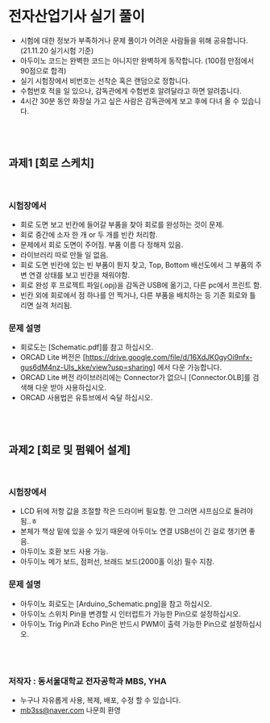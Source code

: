 # 전자산업기사 실기 풀이
- 시험에 대한 정보가 부족하거나 문제 풀이가 어려운 사람들을 위해 공유합니다. (21.11.20 실기시험 기준)
- 아두이노 코드는 완벽한 코드는 아니지만 완벽하게 동작합니다. (100점 만점에서 90점으로 합격)
- 실기 시험장에서 비번호는 선착순 혹은 랜덤으로 정합니다.
- 수험번호 적을 일 있으나, 감독관에게 수험번호 알려달라고 하면 알려줍니다.   
- 4시간 30분 동안 화장실 가고 싶은 사람은 감독관에게 보고 후에 다녀 올 수 있습니다.

<br />
<br />


## 과제1 [회로 스케치]
<br />

### 시험장에서
- 회로 도면 보고 빈칸에 들어갈 부품을 찾아 회로를 완성하는 것이 문제.
- 회로 중간에 소자 한 개 or 두 개를 빈칸 처리함.
- 문제에서 회로 도면이 주어짐. 부품 이름 다 정해져 있음.
- 라이브러리 따로 만들 일 없음.
- 회로 도면 빈칸에 있는 빈 부품이 뭔지 찾고, Top, Bottom 배선도에서 그 부품의 주변 연결 상태를 보고 빈칸을 채워야함.
- 회로 완성 후 프로젝트 파일(.opj)을 감독관 USB에 옮기고, 다른 pc에서 프린트 함.
- 빈칸 외에 회로에서 점 하나를 안 찍거나, 다른 부품을 배치하는 등 기존 회로와 틀리면 실격 처리됨.

### 문제 설명
- 회로도는 [Schematic.pdf]를 참고 하십시오.   
- ORCAD Lite 버전은 [https://drive.google.com/file/d/16XdJK0gyOi9nfx-gus6dM4nz-UIs_kke/view?usp=sharing] 에서 다운 가능합니다.
- ORCAD Lite 버전 라이브러리에는 Connector가 없으니 [Connector.OLB]를 검색해 다운 받아 사용하십시오.
- ORCAD 사용법은 유튜브에서 숙달 하십시오.

<br />
<br />


## 과제2 [회로 및 펌웨어 설계]
<br />

### 시험장에서
- LCD 뒤에 저항 값을 조절할 작은 드라이버 필요함. 안 그러면 샤프심으로 돌려야 됨..ㅎ
- 본체가 책상 밑에 있을 수 있기 때문에 아두이노 연결 USB선이 긴 걸로 챙기면 좋음.
- 아두이노 호환 보드 사용 가능.
- 아두이노 메가 보드, 점퍼선, 브래드 보드(2000홀 이상) 필수 지참.

### 문제 설명
- 아두이노 회로도는 [Arduino_Schematic.png]을 참고 하십시오.  
- 아두이노 스위치 Pin을 변경할 시 인터럽트가 가능한 Pin으로 설정하십시오.
- 아두이노 Trig Pin과 Echo Pin은 반드시 PWM이 출력 가능한 Pin으로 설정하십시오.

<br />
<br />

### 저작자 : 동서울대학교 전자공학과 MBS, YHA
- 누구나 자유롭게 사용, 복제, 배포, 수정 할 수 있습니다.
- mb3ss@naver.com 나문희 환영

